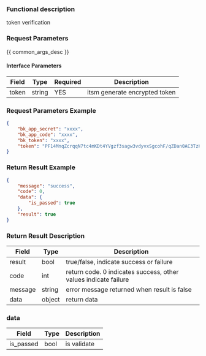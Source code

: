 ### Functional description

token verification

### Request Parameters

{{ common_args_desc }}

#### Interface Parameters

| Field         | Type  | Required  | Description   |
| ---------- | --- | --- | ---- |
| token | string | YES   | itsm generate encrypted token |


### Request Parameters Example

```json
{  
    "bk_app_secret": "xxxx", 
    "bk_app_code": "xxxx", 
    "bk_token": "xxxx", 
    "token": "PF14MnqZcrqqN7tc4mKDt4YVgzf3sagw3vdyvxSgcohF/qZDan0AC3TzKnlcMx53EFWIku2AY5WOIlU4P97bDw=="
}  
```

### Return Result Example

```json
{
	"message": "success",
	"code": 0,
	"data": {
		"is_passed": true
	},
    "result": true
}

```

### Return Result Description

| Field      | Type        | Description                      |
| ------- | --------- | ----------------------- |
| result  | bool      | true/false, indicate success or failure   |
| code    | int       | return code. 0 indicates success, other values indicate failure       |
| message | string    | error message returned when result is false                    |
| data    | object | return data |

### data

| Field     | Type     | Description       |
| -------------| ------ | -------- |
| is_passed  | bool | is validate     |

